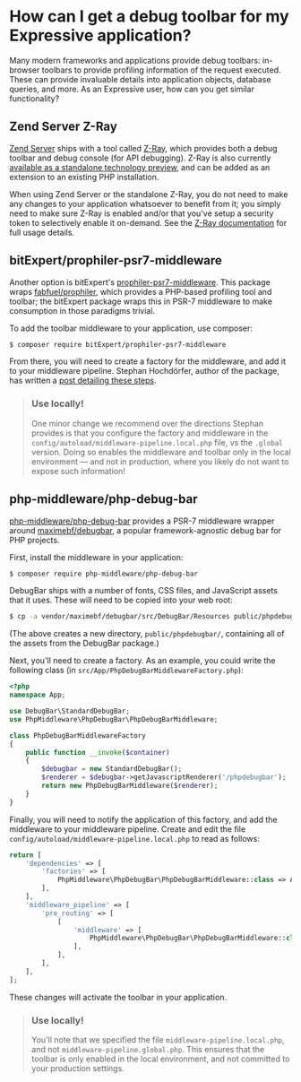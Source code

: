 # How can I get a debug toolbar for my Expressive application?

Many modern frameworks and applications provide debug toolbars: in-browser
toolbars to provide profiling information of the request executed. These can
provide invaluable details into application objects, database queries, and more.
As an Expressive user, how can you get similar functionality?

## Zend Server Z-Ray

[Zend Server](http://www.zend.com/en/products/zend_server) ships with a tool
called [Z-Ray](http://www.zend.com/en/products/server/z-ray), which provides
both a debug toolbar and debug console (for API debugging). Z-Ray is also
currently [available as a standalone technology
preview](http://www.zend.com/en/products/z-ray/z-ray-preview), and can be added
as an extension to an existing PHP installation.

When using Zend Server or the standalone Z-Ray, you do not need to make any
changes to your application whatsoever to benefit from it; you simply need to
make sure Z-Ray is enabled and/or that you've setup a security token to
selectively enable it on-demand. See the
[Z-Ray documentation](http://files.zend.com/help/Zend-Server/content/z-ray_concept.htm)
for full usage details.

## bitExpert/prophiler-psr7-middleware

Another option is bitExpert's [prophiler-psr7-middleware](https://github.com/bitExpert/prophiler-psr7-middleware).
This package wraps [fabfuel/prophiler](https://github.com/fabfuel/prophiler),
which provides a PHP-based profiling tool and toolbar; the bitExpert package
wraps this in PSR-7 middleware to make consumption in those paradigms trivial.

To add the toolbar middleware to your application, use composer:

```bash
$ composer require bitExpert/prophiler-psr7-middleware
```

From there, you will need to create a factory for the middleware, and add it to
your middleware pipeline. Stephan Hochdörfer, author of the package, has written
a [post detailing these steps](https://blog.bitexpert.de/blog/using-prophiler-with-zend-expressive/).

> ### Use locally!
>
> One minor change we recommend over the directions Stephan provides is that you
> configure the factory and middleware in the
> `config/autoload/middleware-pipeline.local.php` file, vs the `.global` version.
> Doing so enables the middleware and toolbar only in the local environment
> &mdash; and not in production, where you likely do not want to expose such
> information!

## php-middleware/php-debug-bar

[php-middleware/php-debug-bar](https://github.com/php-middleware/phpdebugbar)
provides a PSR-7 middleware wrapper around [maximebf/debugbar](https://github.com/maximebf/debugbar),
a popular framework-agnostic debug bar for PHP projects.

First, install the middleware in your application:

```bash
$ composer require php-middleware/php-debug-bar
```

DebugBar ships with a number of fonts, CSS files, and JavaScript assets that it
uses. These will need to be copied into your web root:

```bash
$ cp -a vendor/maximebf/debugbar/src/DebugBar/Resources public/phpdebugbar
```

(The above creates a new directory, `public/phpdebugbar/`, containing all of the
assets from the DebugBar package.)

Next, you'll need to create a factory. As an example, you could write the
following class (in `src/App/PhpDebugBarMiddlewareFactory.php`):

```php
<?php
namespace App;

use DebugBar\StandardDebugBar;
use PhpMiddleware\PhpDebugBar\PhpDebugBarMiddleware;

class PhpDebugBarMiddlewareFactory
{
    public function __invoke($container)
    {
        $debugbar = new StandardDebugBar();
        $renderer = $debugbar->getJavascriptRenderer('/phpdebugbar');
        return new PhpDebugBarMiddleware($renderer);
    }
}
```

Finally, you will need to notify the application of this factory, and add the
middleware to your middleware pipeline. Create and edit the file
`config/autoload/middleware-pipeline.local.php` to read as follows:

```php
return [
    'dependencies' => [
        'factories' => [
            PhpMiddleware\PhpDebugBar\PhpDebugBarMiddleware::class => App\PhpDebugBarMiddlewareFactory::class,
        ],
    ],
    'middleware_pipeline' => [
        'pre_routing' => [
            [
                'middleware' => [
                    PhpMiddleware\PhpDebugBar\PhpDebugBarMiddleware::class,
                ],
            ],
        ],
    ],
];
```

These changes will activate the toolbar in your application.

> ### Use locally!
>
> You'll note that we specified the file `middleware-pipeline.local.php`, and
> not `middleware-pipeline.global.php`. This ensures that the toolbar is only
> enabled in the local environment, and not committed to your production
> settings.
